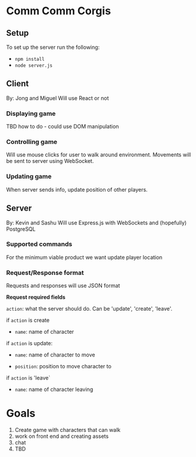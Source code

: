 # Comm Comm Corgis

## Setup
To set up the server run the following:

* `npm install`
* `node server.js`

## Client
By: Jong and Miguel
Will use React or not

### Displaying game
TBD how to do - could use DOM manipulation

### Controlling game
Will use mouse clicks for user to walk around environment.  Movements will be sent to server using WebSocket.

### Updating game
When server sends info, update position of other players.

## Server
By: Kevin and Sashu
Will use Express.js with WebSockets and (hopefully) PostgreSQL

### Supported commands
For the minimum viable product we want update player location

### Request/Response format
Requests and responses will use JSON format

**Request required fields**

`action`: what the server should do.  Can be 'update', 'create', 'leave'.

if `action` is create

* `name`: name of character

if `action` is update:

* `name`: name of character to move

* `position`: position to move character to

if `action` is 'leave`

* `name`: name of character leaving

# Goals

1. Create game with characters that can walk
2. work on front end and creating assets
3. chat
4. TBD